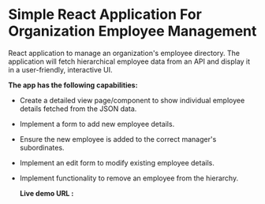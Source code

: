 # Simple React Application For Organization Employee Management

React application to manage an organization's employee directory. The application will fetch hierarchical employee data from an API and display it in a user-friendly, interactive UI.

**The app has the following capabilities:**

- Create a detailed view page/component to show individual employee details fetched from the JSON data.
- Implement a form to add new employee details.
- Ensure the new employee is added to the correct manager's subordinates.
- Implement an edit form to modify existing employee details.
- Implement functionality to remove an employee from the hierarchy.

  **Live demo URL :**
